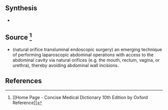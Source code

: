 ## Synthesis
- 
## Source [^1]
- (natural orifice transluminal endoscopic surgery) an emerging technique of performing laparoscopic abdominal operations with access to the abdominal cavity via natural orifices (e.g. the mouth, rectum, vagina, or urethra), thereby avoiding abdominal wall incisions.
## References

[^1]: [[Home Page - Concise Medical Dictionary 10th Edition by Oxford Reference]]